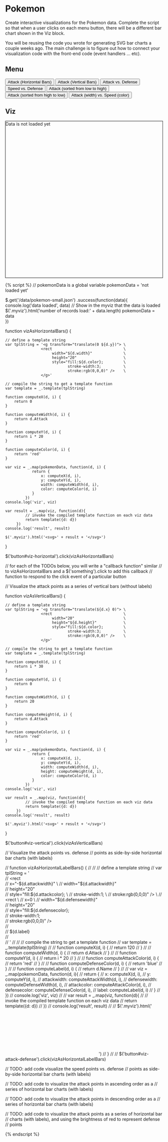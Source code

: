 # Pokemon

Create interactive visualizations for the Pokemon data. Complete the script
so that when a user clicks on each menu button, there will be a different
bar chart shown in the Viz block.

You will be reusing the code you wrote for generating SVG bar charts a couple weeks
ago. The main challenge is to figure out how to connect your visualization code
with the front-end code (event handlers ... etc).

## Menu

<button id="viz-horizontal">Attack (Horizontal Bars)</button>
<button id="viz-vertical">Attack (Vertical Bars)</button>
<button id="viz-attack-defense">Attack vs. Defense</button>
<button id="viz-speed-defense">Speed vs. Defense</button>
<button id="viz-horizontal-sorted">Attack (sorted from low to high)</button>
<button id="viz-horizontal-sorted-desc">Attack (sorted from high to low)</button>
<button id="viz-attack-speed">Attack (width) vs. Speed (color)</button>

## Viz

<div class="myviz" style="width:100%; height:500px; border: 1px black solid;">
Data is not loaded yet
</div>

{% script %}
// pokemonData is a global variable
pokemonData = 'not loaded yet'

$.get('/data/pokemon-small.json')
 .success(function(data){
     console.log('data loaded', data)
     // Show in the myviz that the data is loaded
     $('.myviz').html('number of records load:' + data.length)
     pokemonData = data          
 })


function vizAsHorizontalBars() {

    // define a template string
    var tplString = '<g transform="translate(0 ${d.y})"> \
                    <rect                                \
                         width="${d.width}"              \
                         height="20"                     \
                         style="fill:${d.color};         \
                                stroke-width:3;          \
                                stroke:rgb(0,0,0)" />    \
                    </g>'

    // compile the string to get a template function
    var template = _.template(tplString)

    function computeX(d, i) {
        return 0
    }

    function computeWidth(d, i) {
        return d.Attack
    }

    function computeY(d, i) {
        return i * 20
    }

    function computeColor(d, i) {
        return 'red'
    }

    var viz = _.map(pokemonData, function(d, i) {
                return {
                    x: computeX(d, i),
                    y: computeY(d, i),
                    width: computeWidth(d, i),
                    color: computeColor(d, i)
                }
             })
    console.log('viz', viz)

    var result = _.map(viz, function(d){
             // invoke the compiled template function on each viz data
             return template({d: d})
         })
    console.log('result', result)

    $('.myviz').html('<svg>' + result + '</svg>')
}

$('button#viz-horizontal').click(vizAsHorizontalBars)

// for each of the TODOs below, you will write a "callback function" similar
// to vizAsHorizontalBars and a $('something').click to add this callback
// function to respond to the click event of a particular button

// Visualize the attack points as a series of vertical bars (without labels)

function vizAsVerticalBars() {

    // define a template string
    var tplString = '<g transform="translate(${d.x} 0)"> \
                    <rect                                \
                         width="20"                      \
                         height="${d.height}"            \
                         style="fill:${d.color};         \
                                stroke-width:3;          \
                                stroke:rgb(0,0,0)" />    \
                    </g>'

    // compile the string to get a template function
    var template = _.template(tplString)

    function computeX(d, i) {
        return i * 30
    }

    function computeY(d, i) {
        return 0
    }

    function computeWidth(d, i) {
        return 20
    }

    function computeHeight(d, i) {
        return d.Attack
    }

    function computeColor(d, i) {
        return 'red'
    }

    var viz = _.map(pokemonData, function(d, i) {
                return {
                    x: computeX(d, i),
                    y: computeY(d, i),
                    width: computeWidth(d, i),
                    height: computeHeight(d, i),
                    color: computeColor(d, i)
                }
             })
    console.log('viz', viz)

    var result = _.map(viz, function(d){
             // invoke the compiled template function on each viz data
             return template({d: d})
         })
    console.log('result', result)

    $('.myviz').html('<svg>' + result + '</svg>')
}

$('button#viz-vertical').click(vizAsVerticalBars)

// Visualize the attack points vs. defense
// points as side-by-side horizontal bar charts (with labels)

// function vizAsHorizontalLabelBars() {
// 
//     // define a template string
//     var tplString = '<g transform="translate(120 ${d.y})">   \
//                          <rect                               \
//                               x="-${d.attackwidth}"          \
//                               width="${d.attackwidth}"       \
//                               height="20"                    \
//                               style="fill:${d.attackcolor};  \
//                                      stroke-width:1;         \
//                                      stroke:rgb(0,0,0)" />   \
//                          <rect                               \
//                               x=0                            \
//                               width="${d.defensewidth}"      \
//                               height="20"                    \
//                               style="fill:${d.defensecolor}; \
//                                      stroke-width:1;         \
//                                      stroke:rgb(0,0,0)" />   \
//                          <text transform="translate(0 15)">  \
//                              ${d.label}                      \
//                          </text>                             \
//                     </g>'
// 
//     // compile the string to get a template function
//     var template = _.template(tplString)
// 
//     function computeX(d, i) {
//         return 120
//     }
// 
//     function computeWidth(d, i) {
//         return d.Attack
//     }
// 
//     function computeY(d, i) {
//         return i * 20
//     }
// 
//     function computeAttackColor(d, i) {
//         return 'red'
//     }
// 
//     function computeDefenseColor(d, i) {
//         return 'blue'
//     }
// 
//     function computeLabel(d, i) {
//         return d.Name
//     }
// 
//     var viz = _.map(pokemonData, function(d, i){
//                 return {
//                     x: computeX(d, i),
//                     y: computeY(d, i),
//                     attackwidth: computeAttackWidth(d, i),
//                     defensewidth: computeDefenseWidth(d, i),
//                     attackcolor: computeAttackColor(d, i),
//                     defensecolor: computeDefenseColor(d, i),
//                     label: computeLabel(d, i)
//                 }
//              })
//     console.log('viz', viz)
// 
//     var result = _.map(viz, function(d){
//              // invoke the compiled template function on each viz data
//              return template({d: d})
//          })
//     console.log('result', result)
// 
//     $('.myviz').html('<svg>' + result + '</svg>')
// }
// 
// $('button#viz-attack-defense').click(vizAsHorizontalLabelBars)

// TODO: add code visualize the speed points vs. defense
// points as side-by-side horizontal bar charts (with labels)

// TODO: add code to visualize the attack points in ascending order as a
// series of horizontal bar charts (with labels)

// TODO: add code to visualize the attack points in descending order as a
// series of horizontal bar charts (with labels)

// TODO: add code to visualize the attack points as a series of horizontal bar
// charts (with labels), and using the brightness of red to represent defense
// points

{% endscript %}
